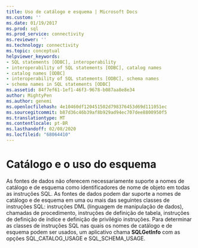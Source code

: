 ```yaml
---
title: Uso de catálogo e esquema | Microsoft Docs
ms.custom: ''
ms.date: 01/19/2017
ms.prod: sql
ms.prod_service: connectivity
ms.reviewer: ''
ms.technology: connectivity
ms.topic: conceptual
helpviewer_keywords:
- SQL statements [ODBC], interoperability
- interoperability of SQL statements [ODBC], catalog names
- catalog names [ODBC]
- interoperability of SQL statements [ODBC], schema names
- schema names in SQL statements [ODBC]
ms.assetid: 84f7ef61-1ef1-46f3-9678-b087aa8e8e34
author: MightyPen
ms.author: genemi
ms.openlocfilehash: 4e10460df120451502d798376453d69d111051ec
ms.sourcegitcommit: b87d36c46b39af8b929ad94ec707dee8800950f5
ms.translationtype: MT
ms.contentlocale: pt-BR
ms.lasthandoff: 02/08/2020
ms.locfileid: "68064410"
---
```

# <a name="catalog-and-schema-usage"></a>Catálogo e o uso do esquema
As fontes de dados não oferecem necessariamente suporte a nomes de catálogo e de esquema como identificadores de nome de objeto em todas as instruções SQL. As fontes de dados podem dar suporte a nomes de catálogo e de esquema em uma ou mais das seguintes classes de instruções SQL: instruções DML (linguagem de manipulação de dados), chamadas de procedimento, instruções de definição de tabela, instruções de definição de índice e definição de privilégio instruções. Para determinar as classes de instruções SQL nas quais os nomes de catálogo e de esquema podem ser usados, um aplicativo chama **SQLGetInfo** com as opções SQL_CATALOG_USAGE e SQL_SCHEMA_USAGE.
